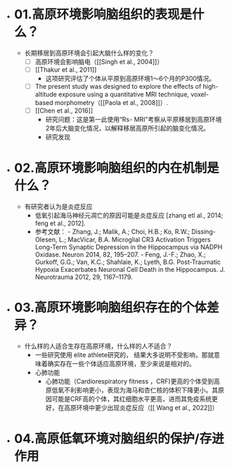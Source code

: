 - # 01.高原环境影响脑组织的表现是什么？
	- 长期移居到高原环境会引起大脑什么样的变化？
		- [ ] 高原环境会影响脑电（[[Singh et al., 2004]]）
		- [ ]  [[Thakur et al., 2011]]  
			- 这项研究评估了个体从平原到高原环境1～6个月的P300情况。
		- [ ] The present study was designed to explore the effects of high-altitude exposure using a quantitative MRI technique, voxel-based morphometry（[[Paola et al., 2008]]）.
		- [ ]  [[Chen et al., 2016]]
			- 研究问题：这是第一此使用“Rs- MRI”考察从平原移居到高原环境2年后大脑变化情况，以解释移居高原所引起的脑变化情况。
			- 研究发现
- # 02.高原环境影响脑组织的内在机制是什么？
	- 有研究者认为是炎症反应
		- 低氧引起海马神经元凋亡的原因可能是炎症反应 [zhang etl al., 2014; feng et al., 2012].
		- 参考文献：
				- Zhang, J.; Malik, A.; Choi, H.B.; Ko, R.W.; Dissing-Olesen, L.; MacVicar, B.A. Microglial CR3 Activation Triggers Long-Term Synaptic Depression in the Hippocampus via NADPH Oxidase. Neuron 2014, 82, 195–207.
				- Feng, J.-F.; Zhao, X.; Gurkoff, G.G.; Van, K.C.; Shahlaie, K.; Lyeth, B.G. Post-Traumatic Hypoxia Exacerbates Neuronal Cell Death in the Hippocampus. J. Neurotrauma 2012, 29, 1167–1179.
- # 03.高原环境影响脑组织存在的个体差异？
	- 什么样的人适合生存在高原环境，什么样的人不适合？
		- 一些研究使用 elite athlete研究的， 结果大多说明不受影响，那就意味着确实存在一些个体适应高原环境，至少来说是相对的。
		- 心肺功能
			- 心肺功能（Cardiorespiratory fitness ，CRF)更高的个体受到高原低氧不利影响更小，表现为海马和杏仁核的体积下降更小。其原因可能是CRF高的个体，其红细胞水平更高，进而其免疫系统更好，在高原环境中更少出现炎症反应（[[ Wang et al., 2022]]）
- # 04.高原低氧环境对脑组织的保护/存进作用
